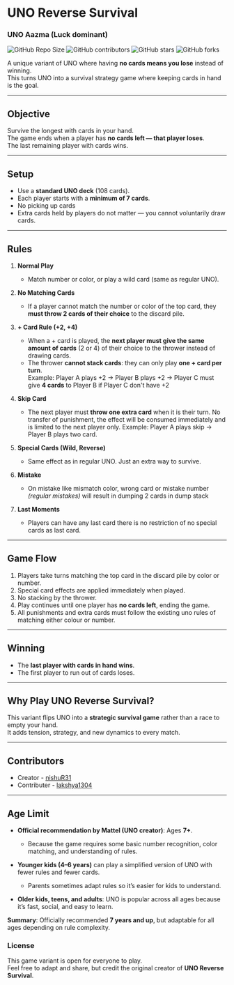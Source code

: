 # UNO Reverse Survival

### UNO Aazma (Luck dominant)

![GitHub Repo Size](https://img.shields.io/github/repo-size/nishuR31/uno-reverse-survival?style=social)
![GitHub contributors](https://img.shields.io/github/contributors/nishuR31/uno-reverse-survival?style=social)
![GitHub stars](https://img.shields.io/github/stars/nishuR31/uno-reverse-survival?style=social)
![GitHub forks](https://img.shields.io/github/forks/nishuR31/uno-reverse-survival?style=social)

A unique variant of UNO where having **no cards means you lose** instead of winning.  
This turns UNO into a survival strategy game where keeping cards in hand is the goal.

---

## Objective

Survive the longest with cards in your hand.  
The game ends when a player has **no cards left — that player loses**.  
The last remaining player with cards wins.

---

## Setup

- Use a **standard UNO deck** (108 cards).  
- Each player starts with a **minimum of 7 cards**.  
- No picking up cards 
- Extra cards held by players do not matter — you cannot voluntarily draw cards.

---

## Rules

1. **Normal Play**  
   - Match number or color, or play a wild card (same as regular UNO).

2. **No Matching Cards**  
   - If a player cannot match the number or color of the top card, they **must throw 2 cards of their choice** to the discard pile.

3. **+ Card Rule (+2, +4)**  
   - When a + card is played, the **next player must give the same amount of cards** (2 or 4) of their choice to the thrower instead of drawing cards.  
   - The thrower **cannot stack cards**: they can only play **one + card per turn**.  
     Example: Player A plays +2 → Player B plays +2 → Player C must give **4 cards** to Player B if Player C don't have +2

4. **Skip Card**  
   - The next player must **throw one extra card** when it is their turn. No transfer of punishment, the effect will be consumed immediately and is limited to the next player only.
     Example: Player A plays skip -> Player B plays two card.

5. **Special Cards (Wild, Reverse)**  
   - Same effect as in regular UNO. Just an extra way to survive.

6. **Mistake**
   - On mistake like mismatch color, wrong card or mistake number *(regular mistakes)* will result in dumping 2 cards in dump stack

7. **Last Moments**
   - Players can have any last card there is no restriction of no special cards as last card.
     
---

## Game Flow

1. Players take turns matching the top card in the discard pile by color or number.  
2. Special card effects are applied immediately when played.  
3. No stacking by the thrower.  
4. Play continues until one player has **no cards left**, ending the game.
5. All punishments and extra cards must follow the existing uno rules of matching either colour or number.

---

## Winning

- The **last player with cards in hand wins**.  
- The first player to run out of cards loses.

---

## Why Play UNO Reverse Survival?

This variant flips UNO into a **strategic survival game** rather than a race to empty your hand.  
It adds tension, strategy, and new dynamics to every match.

---

## Contributors

- Creator - [nishuR31](https://github.com/nishuR31)
- Contributer - [lakshya1304](https://github.com/lakshya1304)
---

## Age Limit 

* **Official recommendation by Mattel (UNO creator)**: Ages **7+**.

  * Because the game requires some basic number recognition, color matching, and understanding of rules.

* **Younger kids (4–6 years)** can play a simplified version of UNO with fewer rules and fewer cards.

  * Parents sometimes adapt rules so it’s easier for kids to understand.

* **Older kids, teens, and adults**: UNO is popular across all ages because it’s fast, social, and easy to learn.

**Summary**: Officially recommended **7 years and up**, but adaptable for all ages depending on rule complexity.



### License

This game variant is open for everyone to play.  
Feel free to adapt and share, but credit the original creator of **UNO Reverse Survival**.

